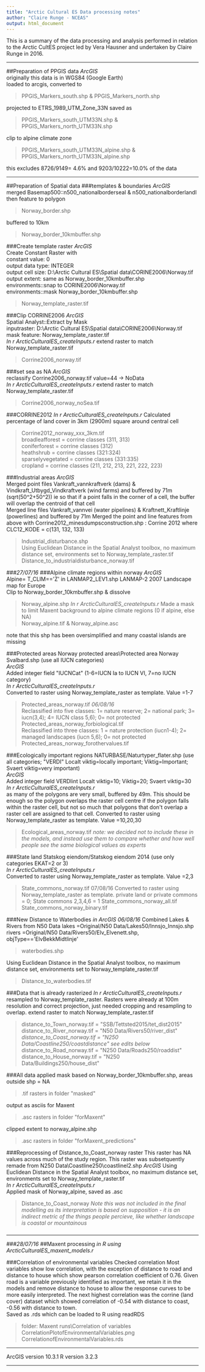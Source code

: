 ```yaml
---
title: "Arctic Cultural ES Data processing notes"
author: "Claire Runge - NCEAS"
output: html_document
---
```


This is a summary of the data processing and analysis performed in relation to the Arctic CultES project led by Vera Hausner and undertaken by Claire Runge in 2016.


***
##Preparation of PPGIS data
*ArcGIS*  
originally this data is in WGS84 (Google Earth)  
loaded to arcgis, converted to   
> PPGIS_Markers_south.shp & PPGIS_Markers_north.shp

projected to ETRS_1989_UTM_Zone_33N saved as   
> PPGIS_Markers_south_UTM33N.shp & PPGIS_Markers_north_UTM33N.shp

clip to alpine climate zone  
> PPGIS_Markers_south_UTM33N_alpine.shp & PPGIS_Markers_north_UTM33N_alpine.shp

this excludes 8726/9149= 4.6% and 9203/10222=10.0% of the data

***
##Preparation of Spatial data
###templates & boundaries
*ArcGIS*  
merged Basemap500::n500_nationalborderseal & n500_nationalborderlandl then feature to polygon  
> Norway_border.shp

buffered to 10km  
> Norway_border_10kmbuffer.shp

###Create template raster
*ArcGIS*  
Create Constant Raster with  
constant value: 0  
output data type: INTEGER  
output cell size: D:\Arctic Cultural ES\Spatial data\CORINE2006\Norway.tif  
output extent: same as Norway_border_10kmbuffer.shp  
environments::snap to CORINE2006\Norway.tif  
environments::mask Norway_border_10kmbuffer.shp  
>Norway_template_raster.tif

###Clip CORRINE2006
*ArcGIS*  
Spatial Analyst::Extract by Mask  
inputraster: D:\Arctic Cultural ES\Spatial data\CORINE2006\Norway.tif  
mask feature: Norway_template_raster.tif  
*In r ArcticCulturalES_createInputs.r* 
extend raster to match Norway_template_raster.tif   
> Corrine2006_norway.tif

###set sea as NA
*ArcGIS*  
reclassify Corrine2006_norway.tif value=44 -> NoData  
*In r ArcticCulturalES_createInputs.r* 
extend raster to match Norway_template_raster.tif  
> Corrine2006_norway_noSea.tif

###CORRINE2012
*In r ArcticCulturalES_createInputs.r*
Calculated percentage of land cover in 3km (2900m) square around central cell

> Corrine2012_norway_xxx_3km.tif  
> broadleafforest = corrine classes (311, 313)  
> coniferforest = corrine classes (312)  
> heathshrub = corrine classes (321:324)  
> sparselyvegetated = corrine classes (331:335)  
> cropland = corrine classes (211, 212, 213, 221, 222, 223)

###Industrial areas
*ArcGIS*  
Merged point files Vankraft_vannkraftverk (dams) & Vindkraft_Utbygd_Vindkraftverk (wind farms) and buffered by 71m (sqrt(50^2+50^2)) ie so that if a point falls in the corner of a cell, the buffer will overlap the centroid of that cell  
Merged line files Vankraft_vannvei (water pipelines) & Kraftnett_Kraftlinje (powerlines) and buffered by 71m 
Merged the point and line features from above with Corrine2012_minesdumpsconstruction.shp : Corrine 2012 where CLC12_KODE = c(131, 132, 133)  
> Industrial_disturbance.shp  
Using Euclidean Distance in the Spatial Analyst toolbox, no maximum distance set, environments set to Norway_template_raster.tif 
> Distance_to_industrialdisturbance_norway.tif  

###*27/07/16*
###Alpine climate regions within norway
*ArcGIS*  
Alpine= T_CLIM=='Z' in LANMAP2_LEV1.shp LANMAP-2 2007 Landscape map for Europe  
Clip to Norway_border_10kmbuffer.shp & dissolve  
> Norway_alpine.shp
*In r ArcticCulturalES_createInputs.r*
Made a mask to limit Maxent background to alpine climate regions (0 if alpine, else NA)  
> Norway_alpine.tif & Norway_alpine.asc

note that this shp has been oversimplified and many coastal islands are missing

###Protected areas 
Norway protected areas\Protected area Norway Svalbard.shp (use all IUCN categories)  
*ArcGIS*   
Added integer field "IUCNCat" (1-6=IUCN Ia to IUCN VI, 7=no IUCN category)  
*In r ArcticCulturalES_createInputs.r*  
Converted to raster using Norway_template_raster as template. Value =1-7  
> Protected_areas_norway.tif
*06/08/16*  
Reclassified into five classes: 1= nature reserve; 2= national park; 3= iucn(3,4); 4= IUCN class 5,6); 0= not protected  
> Protected_areas_norway_forbiological.tif  
Reclassified into three classes: 1 = nature protection (iucn1-4); 2= managed landscapes (iucn 5,6); 0= not protected  
> Protected_areas_norway_forothervalues.tif  

###Ecologically important regions
NATURBASE/Naturtyper_flater.shp (use all categories; "VERDI" Localt viktig=locally important; Viktig=Important; Svaert viktig=very important)  
*ArcGIS*   
Added integer field VERDIint Localt viktig=10; Viktig=20; Svaert viktig=30  
*In r ArcticCulturalES_createInputs.r*  
as many of the polygons are very small, buffered by 49m. This should be enough so the polygon overlaps the raster cell centre if the polygon falls within the raster cell, but not so much that polygons that don't overlap a raster cell are assigned to that cell.
Converted to raster using Norway_template_raster as template. Value =10,20,30  
> Ecological_areas_norway.tif
*note: we decided not to include these in the models, and instead use them to compare whether and how well people see the same biological values as experts*


###State land
Statskog eiendom/Statskog eiendom 2014 (use only categories EKAT=2 or 3)  
*In r ArcticCulturalES_createInputs.r*  
Converted to raster using Norway_template_raster as template. Value =2,3  
> State_commons_norway.tif
07/08/16
Converted to raster using Norway_template_raster as template. private land or private commons = 0; State commons 2,3,4,6 = 1
> State_commons_norway_all.tif
> State_commons_norway_binary.tif

###New Distance to Waterbodies
*in ArcGIS 06/08/16*
Combined Lakes & Rivers from N50 Data
lakes =Original/N50 Data/Lakes50/Innsjo_Innsjo.shp
rivers =Original/N50 Data/Rivers50/Elv_Elvenett.shp, objType=='ElvBekkMidtlinje'
> waterbodies.shp

Using Euclidean Distance in the Spatial Analyst toolbox, no maximum distance set, environments set to Norway_template_raster.tif 
> Distance_to_waterbodies.tif

###Data that is already rasterized
*In r ArcticCulturalES_createInputs.r*  
resampled to Norway_template_raster. Rasters were already at 100m resolution and correct projection, just needed cropping and resampling to overlap. 
extend raster to match Norway_template_raster.tif

> distance_to_Town_norway.tif = "SSB/Tettsted2015/tet_dist2015"  
> distance_to_River_norway.tif = "N50 Data/Rivers50/river_dist"  
> *distance_to_Coast_norway.tif = "N250 Data/Coastline250/coastdistance" see edits below* 
> distance_to_Road_norway.tif = "N250 Data/Roads250/roaddist"  
> distance_to_House_norway.tif = "N250 Data/Buildings250/house_dist"  

###All data
applied mask based on Norway_border_10kmbuffer.shp, areas outside shp = NA  
> .tif rasters in folder "masked"

output as asciis for Maxent  
> .asc rasters in folder "forMaxent"

clipped extent to norway_alpine.shp  
> .asc rasters in folder "forMaxent_predictions"

###Reprocessing of Distance_to_Coast_norway raster
This raster has NA values across much of the study region. This raster was subsetquently remade from N250 Data\Coastline250\coastlinel2.shp 
*ArcGIS*
Using Euclidean Distance in the Spatial Analyst toolbox, no maximum distance set, environments set to Norway_template_raster.tif  
*In r ArcticCulturalES_createInputs.r*  
Applied mask of Norway_alpine, saved as .asc  

> Distance_to_Coast_norway
*Note this was not included in the final modelling as its interpretation is based on supposition - it is an indirect metric of the things people percieve, like whether landscape is coastal or mountainous*  



###
***
###*28/07/16*
##Maxent processing
*in R using ArcticCulturalES_maxent_models.r*

###Correlation of environmental variables
Checked correlation
Most variables show low correlation, with the exception of distance to road and distance to house which show pearson correlation coefficient of 0.76. Given road is a variable previously identified as important, we retain it in the models and remove distance to house to allow the response curves to be more easily interpreted. The next highest correlation was the corrine (land cover) dataset which showed correlation of -0.54 with distance to coast, -0.56 with distance to town.  
Saved as .rds which can be loaded to R using readRDS  

> folder: Maxent runs\Correlation of variables\
> CorrelationPlotofEnvironmentalVariables.png
> CorrelationofEnvironmentalVariables.rds

***
ArcGIS version 10.3.1
R version 3.2.3
***
